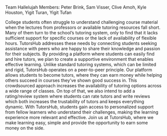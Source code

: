 Team Hallelujah
Members: Peter Brink, Sam Visser, Clive Amoh, Kyle Houston, Yigit Turan, Yigit Tufan

College students often struggle to understand challenging course material when the lectures from professors or available tutoring resources fall short. Many of them turn to the school’s tutoring system, only to find that it lacks sufficient support for specific courses or the lack of availability of flexible hours. TutorsHub addresses these needs by connecting students seeking assistance with peers who are happy to share their knowledge and passion for their subjects. By providing a platform where students can easily find and hire tutors, we plan to create a supportive environment that enables effective learning.
Unlike standard tutoring systems, which can be limited and rigid, TutorsHub operates on a peer-to-peer principle. Our platform allows students to become tutors, where they can earn money while helping others succeed in courses they’ve shown good success in. This crowdsourced approach increases the availability of tutoring options across a wide range of classes. On top of that, we also intend to add a rating/review system where students can rate tutors and write reviews which both increases the trustability of tutors and keeps everything dynamic. With TutorsHub, students gain access to personalized support from fellow learners who understand their challenges, making the learning experience more relevant and effective.
Join us at TutorsHub, where we make learning easy, simple and provide the opportunity to earn some money on the side.

